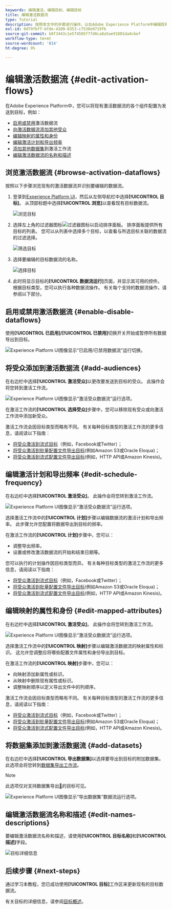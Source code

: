 ```yaml
---
keywords: 编辑激活、编辑目标、编辑目标
title: 编辑激活数据流
type: Tutorial
description: 按照本文中的步骤进行操作，以在Adobe Experience Platform中编辑现有的激活数据流。
exl-id: 0d79fbff-bfde-4109-8353-c7530e9719fb
source-git-commit: b8f3443c1e574505f7fd0ca8a5ae91801da4cbef
workflow-type: tm+mt
source-wordcount: '814'
ht-degree: 0%

---
```


# 编辑激活数据流 {#edit-activation-flows}

在Adobe Experience Platform中，您可以将现有激活数据流的各个组件配置为发送到目标，例如：

* [启用或禁用](#enable-disable-dataflows)激活数据流
* [向激活数据流添加其他受众](#add-audiences)
* [编辑映射的属性和身份](#edit-mapped-attributes)
* [编辑激活计划和导出频率](#edit-schedule-frequency)
* [添加其他数据集](#add-datasets)到激活工作流
* [编辑激活数据流的名称和描述](#edit-names-descriptions)

<!-- * [Apply access labels](#apply-access-labels) to exported data; -->

## 浏览激活数据流 {#browse-activation-dataflows}

按照以下步骤浏览现有的激活数据流并识别要编辑的数据流。

1. 登录到[Experience Platform UI](https://platform.adobe.com/)，然后从左侧导航栏中选择&#x200B;**[!UICONTROL 目标]**。 从顶部标题中选择&#x200B;**[!UICONTROL 浏览]**&#x200B;以查看现有目标数据流。

   ![浏览目标](../assets/ui/edit-activation/browse-destinations.png)

2. 选择左上角的过滤器图标![过滤器图标](../../images/icons/filter.png)以启动排序面板。 排序面板提供所有目标的列表。 您可以从列表中选择多个目标，以查看与所选目标关联的数据流的过滤选择。

   ![筛选目标](../assets/ui/edit-activation/filter-destinations.png)

3. 选择要编辑的目标数据流的名称。

   ![选择目标](../assets/ui/edit-activation/destination-select.png)

4. 此时将显示目标的&#x200B;**[!UICONTROL 数据流运行]**&#x200B;页面，并显示其可用的控件。 根据目标类型，您可以执行各种数据流操作。 有关每个支持的数据流操作，请参阅以下部分。

## 启用或禁用激活数据流 {#enable-disable-dataflows}

使用&#x200B;**[!UICONTROL 已启用]/[!UICONTROL 已禁用]**&#x200B;切换开关开始或暂停所有数据导出到目标。

![Experience Platform UI图像显示“已启用/已禁用数据流”运行切换。](../assets/ui/edit-activation/enable-toggle.png)

## 将受众添加到激活数据流 {#add-audiences}

在右边栏中选择&#x200B;**[!UICONTROL 激活受众]**&#x200B;以更改要发送到目标的受众。 此操作会将您转到激活工作流。

![Experience Platform UI图像显示“激活受众数据流”运行选项。](../assets/ui/edit-activation/activate-audiences.png)

在激活工作流的&#x200B;**[!UICONTROL 选择受众]**&#x200B;步骤中，您可以移除现有受众或向激活工作流中添加新受众。

激活工作流会因目标类型而略有不同。 有关每种目标类型的激活工作流的更多信息，请阅读以下指南：

* [将受众激活到流式目标](./activate-segment-streaming-destinations.md)（例如，Facebook或Twitter）；
* [将受众激活到批量配置文件导出目标](./activate-batch-profile-destinations.md)(例如Amazon S3或Oracle Eloqua)；
* [将受众激活到流式配置文件导出目标](./activate-streaming-profile-destinations.md)(例如，HTTP API或Amazon Kinesis)。

## 编辑激活计划和导出频率 {#edit-schedule-frequency}

在右边栏中选择&#x200B;**[!UICONTROL 激活受众]**。 此操作会将您转到激活工作流。

![Experience Platform UI图像显示“激活受众数据流”运行选项。](../assets/ui/edit-activation/activate-audiences.png)

选择激活工作流中的&#x200B;**[!UICONTROL 计划]**&#x200B;步骤以编辑数据流的激活计划和导出频率。 此步骤允许您配置将数据导出到目标的频率。

在激活工作流的&#x200B;**[!UICONTROL 计划]**&#x200B;步骤中，您可以：
* 调整导出频率。
* 设置或修改激活数据流的开始和结束日期等。

您可以执行的计划操作因目标类型而异。 有关每种目标类型的激活工作流的更多信息，请阅读以下指南：

* [将受众激活到流式目标](./activate-segment-streaming-destinations.md)（例如，Facebook或Twitter）；
* [将受众激活到批量配置文件导出目标](./activate-batch-profile-destinations.md)(例如Amazon S3或Oracle Eloqua)；
* [将受众激活到流式配置文件导出目标](./activate-streaming-profile-destinations.md)(例如，HTTP API或Amazon Kinesis)。

## 编辑映射的属性和身份 {#edit-mapped-attributes}

在右边栏中选择&#x200B;**[!UICONTROL 激活受众]**。 此操作会将您转到激活工作流。

![Experience Platform UI图像显示“激活受众数据流”运行选项。](../assets/ui/edit-activation/activate-audiences.png)

选择激活工作流中的&#x200B;**[!UICONTROL 映射]**&#x200B;步骤以编辑激活数据流的映射属性和标识。 这允许您调整应将哪些配置文件属性和身份导出到目标。

在激活工作流的&#x200B;**[!UICONTROL 映射]**&#x200B;步骤中，您可以：

* 向映射添加新属性或标识。
* 从映射中删除现有属性或标识。
* 调整映射顺序以定义导出文件中的列顺序。

激活工作流会因目标类型而略有不同。 有关每种目标类型的激活工作流的更多信息，请阅读以下指南：

* [将受众激活到流式目标](./activate-segment-streaming-destinations.md)（例如，Facebook或Twitter）；
* [将受众激活到批量配置文件导出目标](./activate-batch-profile-destinations.md)(例如Amazon S3或Oracle Eloqua)；
* [将受众激活到流式配置文件导出目标](./activate-streaming-profile-destinations.md)(例如，HTTP API或Amazon Kinesis)。



## 将数据集添加到激活数据流 {#add-datasets}

在右边栏中选择&#x200B;**[!UICONTROL 导出数据集]**&#x200B;以选择要导出到目标的附加数据集。 此选项会将您转到[数据集导出工作流](export-datasets.md)。

>[!NOTE]
>
>此选项仅对支持数据集导出[&#128279;](export-datasets.md#supported-destinations)的目标可见。

![Experience Platform UI图像显示“导出数据集”数据流运行选项。](../assets/ui/edit-activation/export-datasets.png)



<!-- ## Apply access labels {#apply-access-labels}

Select **[!UICONTROL Apply access labels]** to edit the data usage labels for the exported data. See the [data usage labels documentation](../../data-governance/labels/overview.md) to learn more.

![Experience Platform UI image showing the Export datasets dataflow run option.](../assets/ui/edit-activation/apply-access-labels.png) -->

## 编辑激活数据流名称和描述 {#edit-names-descriptions}

要编辑激活数据流名称和描述，请使用&#x200B;**[!UICONTROL 目标名称]**&#x200B;和&#x200B;**[!UICONTROL 描述]**&#x200B;字段。

![目标详细信息](../assets/ui/edit-activation/edit-destination-name-description.png)

## 后续步骤 {#next-steps}

通过学习本教程，您已成功使用&#x200B;**[!UICONTROL 目标]**&#x200B;工作区来更新现有的目标数据流。

有关目标的详细信息，请参阅[目标概述](../catalog/overview.md)。
